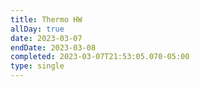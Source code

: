 ```yaml
---
title: Thermo HW
allDay: true
date: 2023-03-07
endDate: 2023-03-08
completed: 2023-03-07T21:53:05.070-05:00
type: single
---
```

